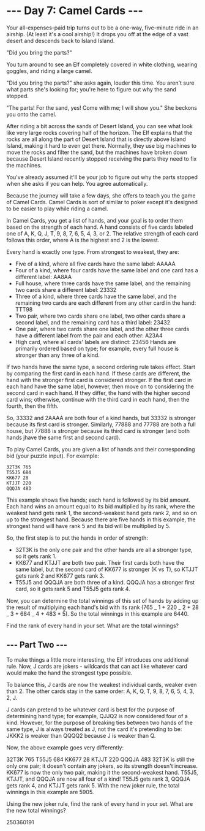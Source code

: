 # --- Day 7: Camel Cards ---

Your all-expenses-paid trip turns out to be a one-way, five-minute ride in an
airship. (At least it's a cool airship!) It drops you off at the edge of a vast
desert and descends back to Island Island.

"Did you bring the parts?"

You turn around to see an Elf completely covered in white clothing, wearing
goggles, and riding a large camel.

"Did you bring the parts?" she asks again, louder this time. You aren't sure
what parts she's looking for; you're here to figure out why the sand stopped.

"The parts! For the sand, yes! Come with me; I will show you." She beckons you
onto the camel.

After riding a bit across the sands of Desert Island, you can see what look
like very large rocks covering half of the horizon. The Elf explains that the
rocks are all along the part of Desert Island that is directly above Island
Island, making it hard to even get there. Normally, they use big machines to
move the rocks and filter the sand, but the machines have broken down because
Desert Island recently stopped receiving the parts they need to fix the
machines.

You've already assumed it'll be your job to figure out why the parts stopped
when she asks if you can help. You agree automatically.

Because the journey will take a few days, she offers to teach you the game of
Camel Cards. Camel Cards is sort of similar to poker except it's designed to be
easier to play while riding a camel.

In Camel Cards, you get a list of hands, and your goal is to order them based
on the strength of each hand. A hand consists of five cards labeled one of
A, K, Q, J, T, 9, 8, 7, 6, 5, 4, 3, or 2. The relative strength of each card
follows this order, where A is the highest and 2 is the lowest.

Every hand is exactly one type. From strongest to weakest, they are:

- Five of a kind, where all five cards have the same label: AAAAA
- Four of a kind, where four cards have the same label and one card has a
  different label: AA8AA
- Full house, where three cards have the same label, and the remaining two cards
  share a different label: 23332
- Three of a kind, where three cards have the same label, and the remaining two
  cards are each different from any other card in the hand: TTT98
- Two pair, where two cards share one label, two other cards share a second
  label, and the remaining card has a third label: 23432
- One pair, where two cards share one label, and the other three cards have a
  different label from the pair and each other: A23A4
- High card, where all cards' labels are distinct: 23456
  Hands are primarily ordered based on type; for example, every full house is
  stronger than any three of a kind.

If two hands have the same type, a second ordering rule takes effect. Start by
comparing the first card in each hand. If these cards are different, the hand
with the stronger first card is considered stronger. If the first card in each
hand have the same label, however, then move on to considering the second card
in each hand. If they differ, the hand with the higher second card wins;
otherwise, continue with the third card in each hand, then the fourth, then the
fifth.

So, 33332 and 2AAAA are both four of a kind hands, but 33332 is stronger
because its first card is stronger. Similarly, 77888 and 77788 are both a full
house, but 77888 is stronger because its third card is stronger (and both hands
jhave the same first and second card).

To play Camel Cards, you are given a list of hands and their corresponding bid
(your puzzle input). For example:

```
32T3K 765
T55J5 684
KK677 28
KTJJT 220
QQQJA 483
```

This example shows five hands; each hand is followed by its bid amount. Each
hand wins an amount equal to its bid multiplied by its rank, where the weakest
hand gets rank 1, the second-weakest hand gets rank 2, and so on up to the
strongest hand. Because there are five hands in this example, the strongest
hand will have rank 5 and its bid will be multiplied by 5.

So, the first step is to put the hands in order of strength:

- 32T3K is the only one pair and the other hands are all a stronger type, so it
  gets rank 1.
- KK677 and KTJJT are both two pair. Their first cards both have the same label,
  but the second card of KK677 is stronger (K vs T), so KTJJT gets rank 2 and
  KK677 gets rank 3.
- T55J5 and QQQJA are both three of a kind. QQQJA has a stronger first card, so
  it gets rank 5 and T55J5 gets rank 4.

Now, you can determine the total winnings of this set of hands by adding up the
result of multiplying each hand's bid with its rank
(765 _ 1 + 220 _ 2 + 28 _ 3 + 684 _ 4 + 483 \* 5). So the total winnings in
this example are 6440.

Find the rank of every hand in your set. What are the total winnings?

## --- Part Two ---

To make things a little more interesting, the Elf introduces one additional rule. Now, J cards are jokers - wildcards that can act like whatever card would make the hand the strongest type possible.

To balance this, J cards are now the weakest individual cards, weaker even than 2. The other cards stay in the same order: A, K, Q, T, 9, 8, 7, 6, 5, 4, 3, 2, J.

J cards can pretend to be whatever card is best for the purpose of determining hand type; for example, QJJQ2 is now considered four of a kind. However, for the purpose of breaking ties between two hands of the same type, J is always treated as J, not the card it's pretending to be: JKKK2 is weaker than QQQQ2 because J is weaker than Q.

Now, the above example goes very differently:

32T3K 765
T55J5 684
KK677 28
KTJJT 220
QQQJA 483
32T3K is still the only one pair; it doesn't contain any jokers, so its strength doesn't increase.
KK677 is now the only two pair, making it the second-weakest hand.
T55J5, KTJJT, and QQQJA are now all four of a kind! T55J5 gets rank 3, QQQJA gets rank 4, and KTJJT gets rank 5.
With the new joker rule, the total winnings in this example are 5905.

Using the new joker rule, find the rank of every hand in your set. What are the new total winnings?

250360191
